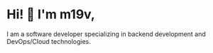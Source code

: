 # Hi! 👋 I'm m19v,

I am a software developer specializing in backend development and DevOps/Cloud technologies.
